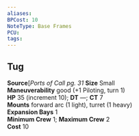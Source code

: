 ```yaml
---
aliases: 
BPCost: 10
NoteType: Base Frames
PCU: 
tags: 
---
```


## Tug

**Source**[_Ports of Call pg. 31_
**Size** Small  
**Maneuverability** good (+1 Piloting, turn 1)  
**HP** 35 (increment 10); **DT** —; **CT** 7  
**Mounts** forward arc (1 light), turret (1 heavy)  
**Expansion Bays** 1  
**Minimum Crew** 1; **Maximum Crew** 2  
**Cost** 10